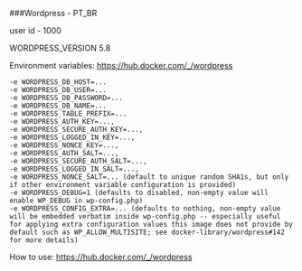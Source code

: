 ###Wordpress - PT_BR

user id - 1000

WORDPRESS_VERSION 5.8

Environment variables: https://hub.docker.com/_/wordpress

    -e WORDPRESS_DB_HOST=...
    -e WORDPRESS_DB_USER=...
    -e WORDPRESS_DB_PASSWORD=...
    -e WORDPRESS_DB_NAME=...
    -e WORDPRESS_TABLE_PREFIX=...
    -e WORDPRESS_AUTH_KEY=...,
    -e WORDPRESS_SECURE_AUTH_KEY=...,
    -e WORDPRESS_LOGGED_IN_KEY=...,
    -e WORDPRESS_NONCE_KEY=...,
    -e WORDPRESS_AUTH_SALT=...,
    -e WORDPRESS_SECURE_AUTH_SALT=...,
    -e WORDPRESS_LOGGED_IN_SALT=...,
    -e WORDPRESS_NONCE_SALT=... (default to unique random SHA1s, but only if other environment variable configuration is provided)
    -e WORDPRESS_DEBUG=1 (defaults to disabled, non-empty value will enable WP_DEBUG in wp-config.php)
    -e WORDPRESS_CONFIG_EXTRA=... (defaults to nothing, non-empty value will be embedded verbatim inside wp-config.php -- especially useful for applying extra configuration values this image does not provide by default such as WP_ALLOW_MULTISITE; see docker-library/wordpress#142 for more details)

How to use: https://hub.docker.com/_/wordpress
